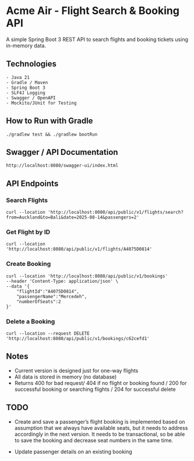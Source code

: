 
# Acme Air - Flight Search & Booking API

A simple Spring Boot 3 REST API to search flights and booking tickets using in-memory data.

## Technologies
```
- Java 21
- Gradle / Maven
- Spring Boot 3
- SLF4J Logging
- Swagger / OpenAPI
- Mockito/JUnit for Testing
```

## How to Run with Gradle
```
./gradlew test && ./gradlew bootRun
```

## Swagger / API Documentation
```
http://localhost:8080/swagger-ui/index.html
```

## API Endpoints

### Search Flights

```
curl --location 'http://localhost:8080/api/public/v1/flights/search?from=Auckland&to=Bali&date=2025-08-14&passengers=2'
```

### Get Flight by ID

```
curl --location 'http://localhost:8080/api/public/v1/flights/A4075D0814'
```

### Create Booking

```
curl --location 'http://localhost:8080/api/public/v1/bookings'
--header 'Content-Type: application/json' \
--data '{
    "flightId":"A4075D0814",
    "passengerName":"Mercedeh",
    "numberOfSeats":2
}'
```

### Delete a Booking

```
curl --location --request DELETE 'http://localhost:8080/api/public/v1/bookings/c62cefd1'
```

## Notes
* Current version is designed just for one-way flights
* All data is stored in memory (no database)
* Returns 400 for bad request/ 404 if no flight or booking found / 200 for successful booking or searching flights / 204 for successful delete

## TODO
* Create and save a passenger’s flight booking is implemented based on assumption that we always have available seats, but it needs to address accordingly in the next version. It needs to be transactional, so be able to save the booking and decrease seat numbers in the same time.

* Update passenger details on an existing booking

